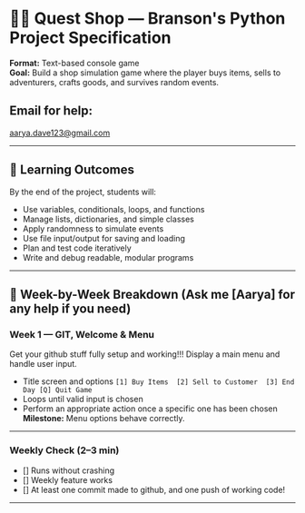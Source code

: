 
# 🧙‍♂️ Quest Shop — Branson's Python Project Specification

**Format:** Text-based console game  
**Goal:** Build a shop simulation game where the player buys items, sells to adventurers, crafts goods, and survives random events.

## Email for help: 
aarya.dave123@gmail.com

---

## 🎯 Learning Outcomes
By the end of the project, students will:
- Use variables, conditionals, loops, and functions  
- Manage lists, dictionaries, and simple classes  
- Apply randomness to simulate events  
- Use file input/output for saving and loading  
- Plan and test code iteratively  
- Write and debug readable, modular programs

---

## 🧩 Week-by-Week Breakdown (Ask me [Aarya] for any help if you need)

### Week 1 — GIT, Welcome & Menu
Get your github stuff fully setup and working!!!
Display a main menu and handle user input.  
- Title screen and options `[1] Buy Items  [2] Sell to Customer  [3] End Day [Q] Quit Game`  
- Loops until valid input is chosen  
- Perform an appropriate action once a specific one has been chosen
**Milestone:** Menu options behave correctly.

---

### Weekly Check (2–3 min)
- [] Runs without crashing  
- [] Weekly feature works  
- [] At least one commit made to github, and one push of working code!

---

